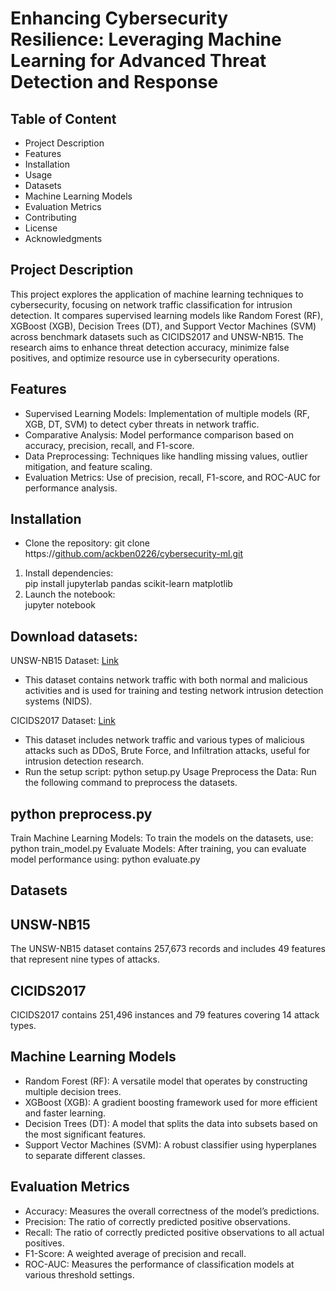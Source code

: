 # Enhancing Cybersecurity Resilience: Leveraging Machine Learning for Advanced Threat Detection and Response
## Table of Content 
- Project Description
- Features
- Installation
- Usage
- Datasets
- Machine Learning Models
- Evaluation Metrics
- Contributing
- License
- Acknowledgments
## Project Description
This project explores the application of machine learning techniques to cybersecurity, focusing on network traffic classification for intrusion detection. It compares supervised learning models like Random Forest (RF), XGBoost (XGB), Decision Trees (DT), and Support Vector Machines (SVM) across benchmark datasets such as CICIDS2017 and UNSW-NB15. The research aims to enhance threat detection accuracy, minimize false positives, and optimize resource use in cybersecurity operations.
## Features
- Supervised Learning Models: Implementation of multiple models (RF, XGB, DT, SVM) to detect cyber threats in network traffic.
- Comparative Analysis: Model performance comparison based on accuracy, precision, recall, and F1-score.
- Data Preprocessing: Techniques like handling missing values, outlier mitigation, and feature scaling.
- Evaluation Metrics: Use of precision, recall, F1-score, and ROC-AUC for performance analysis.
## Installation
- Clone the repository:
git clone https://[github.com/ackben0226/cybersecurity-ml.git](https://github.com/ackben0226/MLCybersecutity/blob/main/ML%20Cybersecurity%20project/Final_CICIDS2017%20(3).ipynb)
1. Install dependencies:
<br/> pip install jupyterlab pandas scikit-learn matplotlib
2. Launch the notebook:
<br/> jupyter notebook
## Download datasets:
UNSW-NB15 Dataset: [Link](https://research.unsw.edu.au/projects/unsw-nb15-dataset)
- This dataset contains network traffic with both normal and malicious activities and is used for training and testing network intrusion detection systems (NIDS).
  
CICIDS2017 Dataset: [Link](https://www.unb.ca/cic/datasets/ids-2017.html)
 - This dataset includes network traffic and various types of malicious attacks such as DDoS, Brute Force, and Infiltration attacks, useful for intrusion detection research.
- Run the setup script:
python setup.py
Usage
Preprocess the Data: Run the following command to preprocess the datasets.

## python preprocess.py
Train Machine Learning Models: To train the models on the datasets, use:
python train_model.py
Evaluate Models: After training, you can evaluate model performance using:
python evaluate.py
## Datasets
## UNSW-NB15
The UNSW-NB15 dataset contains 257,673 records and includes 49 features that represent nine types of attacks.
## CICIDS2017
CICIDS2017 contains 251,496 instances and 79 features covering 14 attack types.
## Machine Learning Models
- Random Forest (RF): A versatile model that operates by constructing multiple decision trees.
- XGBoost (XGB): A gradient boosting framework used for more efficient and faster learning.
- Decision Trees (DT): A model that splits the data into subsets based on the most significant features.
- Support Vector Machines (SVM): A robust classifier using hyperplanes to separate different classes.
## Evaluation Metrics
- Accuracy: Measures the overall correctness of the model’s predictions.
- Precision: The ratio of correctly predicted positive observations.
- Recall: The ratio of correctly predicted positive observations to all actual positives.
- F1-Score: A weighted average of precision and recall.
- ROC-AUC: Measures the performance of classification models at various threshold settings.
